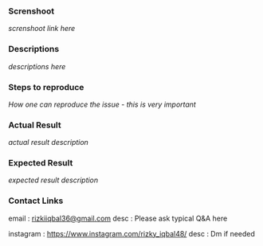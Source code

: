 ### Screnshoot

_screnshoot link here_

### Descriptions

_descriptions here_

### Steps to reproduce

_How one can reproduce the issue - this is very important_

### Actual Result

_actual result description_

### Expected Result

_expected result description_

### Contact Links

email : rizkiiqbal36@gmail.com
desc : Please ask typical Q&A here

instagram : https://www.instagram.com/rizky_iqbal48/
desc : Dm if needed
